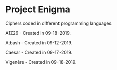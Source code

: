 # Project Enigma
Ciphers coded in different programming languages.

A1Z26 - Created in 09-18-2019.

Atbash - Created in 09-12-2019.

Caesar - Created in 09-17-2019.

Vigenère - Created in 09-18-2019.
